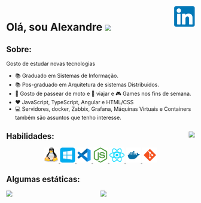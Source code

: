 <a href="https://www.linkedin.com/in/alexandrecunhaeti/" target="_blank">
    <img 
        src="img/linkedin.svg" 
        alt="linkedIn" 
        width="55" 
        align="right" />
</a>

# Olá, sou Alexandre <img src="https://raw.githubusercontent.com/iampavangandhi/iampavangandhi/master/gifs/Hi.gif" width="30px"></h2>

## Sobre:

Gosto de estudar novas tecnologias

- 📚 Graduado em Sistemas de Informação.
- 📚 Pos-graduado em Arquitetura de sistemas Distribuidos.
- 🛵 Gosto de passear de moto e 🚗 viajar e 🎮 Games nos fins de semana.
- ❤️ JavaScript, TypeScript, Angular e HTML/CSS
- 💻 Servidores, docker, Zabbix, Grafana, Máquinas Virtuais e Containers também são assuntos que tenho interesse.

</p>

## Habilidades: <img src="https://img.shields.io/static/v1?label=STATUS&message=EM%20DESENVOLVIMENTO&color=GREEN&style=for-the-badge" align="right"/>

<p align="center">
    <a href="https://pt.wikipedia.org/wiki/Linux">
      <img src="img/tux.svg" alt="cs" width="40" height="40"/>
    </a>
    <a href="https://www.microsoft.com/pt-br/windows/">
      <img   src="img/windows.svg" alt="windows" width="40" height="40"/>
    </a>
    <a href="https://code.visualstudio.com">
      <img src="img/vscode.svg" alt="vscode" width="40" height="40"/>
    </a>  
    <a href="https://nodejs.org/pt-br/">
      <img src="img/nodejs.svg" alt="net" width="40" height="40"/>
    </a>
    <a href="https://pt-br.reactjs.org/">
      <img src="img/react.svg" alt="net" width="40" height="40"/>
    </a>
    <a href="https://www.docker.com/">
      <img src="img/docker.svg" alt="docker" width="40" height="40"/>
    </a>
    <a href="https://git-scm.com/">
      <img src="img/git.svg" alt="git" width="40" height="40"/>
    </a>
</p>

## Algumas estáticas:

<p align="center">
  <a href="#">
    <img src='https://github-readme-stats.vercel.app/api?username=alexandreceti&show_icons=true&theme=tokyonight&count_private=true&line_height=40'  align="left" />
    <img src='https://github-readme-stats.vercel.app/api/top-langs/?username=alexandreceti&theme=tokyonight&hide_langs_below=4'/>
  </a>
</p>
